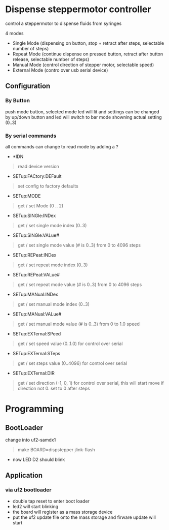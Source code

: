 # Dispense steppermotor controller
control a steppermotor to dispense fluids from syringes

4 modes

* Single Mode (dispensing on button, stop + retract after steps, selectable number of steps)
* Repeat Mode (continue dispense on pressed button, retract after button release, selectable number of steps)
* Manual Mode (control direction of stepper motor, selectable speed)
* External Mode (contro over usb serial device)

## Configuration
### By Button
push mode button, selected mode led will lit and settings can be changed by up/down button and led will switch to bar mode showning actual setting (0..3)
### By serial commands
all commands can change to read mode by adding a ?
* *IDN 
> read device version
* SETup:FACtory:DEFault
> set config to factory defaults
* SETup:MODE
> get / set Mode (0 .. 2)
* SETup:SINGle:INDex
> get / set single mode index (0..3)
* SETup:SINGle:VALue#
> get / set single mode value (# is 0..3) from 0 to 4096 steps
* SETup:REPeat:INDex
> get / set repeat mode index (0..3)
* SETup:REPeat:VALue#
> get / set repeat mode value (# is 0..3) from 0 to 4096 steps
* SETup:MANual:INDex
> get / set manual mode index (0..3)
* SETup:MANual:VALue#
> get / set manual mode value (# is 0..3) from 0 to 1.0 speed
* SETup:EXTernal:SPeed
> get / set speed value (0..1.0) for control over serial
* SETup:EXTernal:STeps
> get / set steps value (0..4096) for control over serial
* SETup:EXTernal:DIR
> get / set direction (-1, 0, 1) for control over serial, this will start move if direction not 0. set to 0 after steps
# Programming
## BootLoader
change into uf2-samdx1
> make BOARD=dispstepper jlink-flash
* now LED D2 should blink
## Application
### via uf2 bootloader
* double tap reset to enter boot loader
* led2 will start blinking
* the board will register as a mass storage device
* put the uf2 update file onto the mass storage and firware update will start
